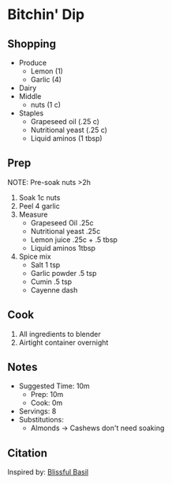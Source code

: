 # Bitchin' Dip

## Shopping

- Produce
    - Lemon (1)
    - Garlic (4)
- Dairy
- Middle
    - nuts (1 c)
- Staples
    - Grapeseed oil (.25 c)
    - Nutritional yeast (.25 c)
    - Liquid aminos (1 tbsp)

## Prep

NOTE: Pre-soak nuts >2h

1. Soak 1c nuts
1. Peel 4 garlic
1. Measure
    - Grapeseed Oil .25c
    - Nutritional yeast .25c
    - Lemon juice .25c + .5 tbsp
    - Liquid aminos 1tbsp
1. Spice mix
    - Salt 1 tsp
    - Garlic powder .5 tsp
    - Cumin .5 tsp
    - Cayenne dash

## Cook

1. All ingredients to blender
1. Airtight container overnight

## Notes

- Suggested Time: 10m
    - Prep: 10m
    - Cook: 0m
- Servings: 8
- Substitutions:
    - Almonds -> Cashews don't need soaking

## Citation

Inspired by: [Blissful Basil](https://www.blissfulbasil.com/bitchin-sauce-copycat/#wprm-recipe-container-30640)
